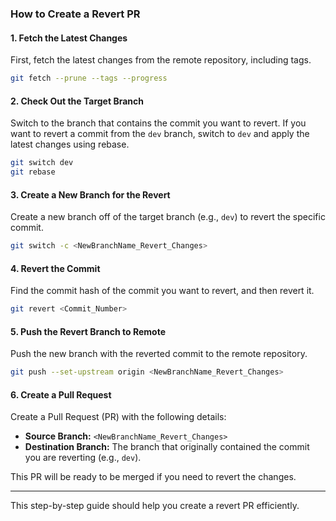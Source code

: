 ### How to Create a Revert PR

#### 1. Fetch the Latest Changes
First, fetch the latest changes from the remote repository, including tags.

```bash
git fetch --prune --tags --progress
```

#### 2. Check Out the Target Branch
Switch to the branch that contains the commit you want to revert. If you want to revert a commit from the `dev` branch, switch to `dev` and apply the latest changes using rebase.

```bash
git switch dev
git rebase
```

#### 3. Create a New Branch for the Revert
Create a new branch off of the target branch (e.g., `dev`) to revert the specific commit.

```bash
git switch -c <NewBranchName_Revert_Changes>
```

#### 4. Revert the Commit
Find the commit hash of the commit you want to revert, and then revert it.

```bash
git revert <Commit_Number>
```

#### 5. Push the Revert Branch to Remote
Push the new branch with the reverted commit to the remote repository.

```bash
git push --set-upstream origin <NewBranchName_Revert_Changes>
```

#### 6. Create a Pull Request
Create a Pull Request (PR) with the following details:
- **Source Branch:** `<NewBranchName_Revert_Changes>`
- **Destination Branch:** The branch that originally contained the commit you are reverting (e.g., `dev`).

This PR will be ready to be merged if you need to revert the changes.

---

This step-by-step guide should help you create a revert PR efficiently.
